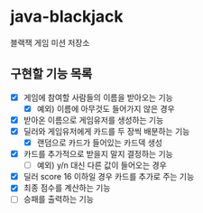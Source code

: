 # java-blackjack
블랙잭 게임 미션 저장소

## 구현할 기능 목록
- [x] 게임에 참여할 사람들의 이름을 받아오는 기능
    - [x] 예외) 이름에 아무것도 들어가지 않은 경우
- [x] 받아온 이름으로 게임유저를 생성하는 기능
- [x] 딜러와 게임유저에게 카드를 두 장씩 배분하는 기능
    - [x] 랜덤으로 카드가 들어있는 카드덱 생성
- [x] 카드를 추가적으로 받을지 말지 결정하는 기능
    - [ ] 예외) y/n 대신 다른 값이 들어오는 경우
- [X] 딜러 score 16 이하일 경우 카드를 추가로 주는 기능
- [X] 최종 점수를 계산하는 기능
- [ ] 승패를 출력하는 기능
